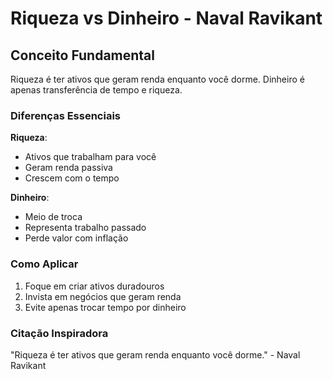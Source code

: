 # Riqueza vs Dinheiro - Naval Ravikant

## Conceito Fundamental

Riqueza é ter ativos que geram renda enquanto você dorme. Dinheiro é apenas transferência de tempo e riqueza.

### Diferenças Essenciais

**Riqueza**:
- Ativos que trabalham para você
- Geram renda passiva
- Crescem com o tempo

**Dinheiro**:
- Meio de troca
- Representa trabalho passado
- Perde valor com inflação

### Como Aplicar

1. Foque em criar ativos duradouros
2. Invista em negócios que geram renda
3. Evite apenas trocar tempo por dinheiro

### Citação Inspiradora

"Riqueza é ter ativos que geram renda enquanto você dorme." - Naval Ravikant 